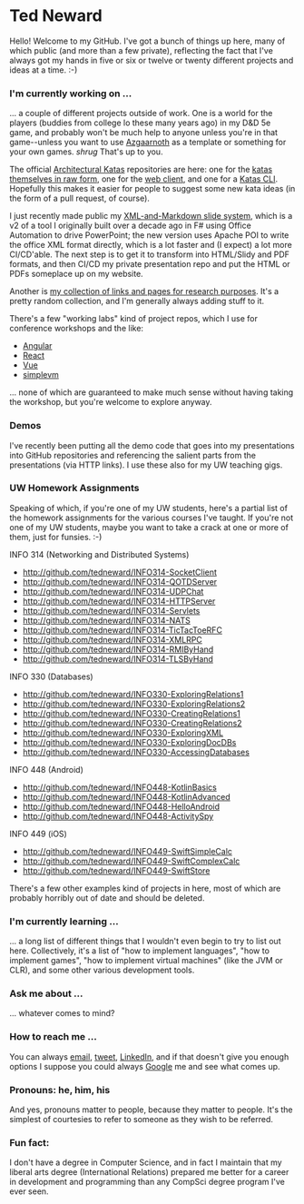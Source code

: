 # Ted Neward
Hello! Welcome to my GitHub. I've got a bunch of things up here, many of which public (and more than a few private), reflecting the fact that I've always got my hands in five or six or twelve or twenty different projects and ideas at a time. :-)

### I'm currently working on ...
... a couple of different projects outside of work. One is a world for the players (buddies from college lo these many years ago) in my D&D 5e game, and probably won't be much help to anyone unless you're in that game--unless you want to use [Azgaarnoth](https://github.com/tedneward/Azgaarnoth) as a template or something for your own games. *shrug* That's up to you.

The official [Architectural Katas](http://www.architecturalkatas.com) repositories are here: one for the [katas themselves in raw form](https://github.com/tedneward/ArchKatas), one for the [web client](https://github.com/tedneward/ArchKatasCode), and one for a [Katas CLI](https://github.com/tedneward/ArchKatasCLI). Hopefully this makes it easier for people to suggest some new kata ideas (in the form of a pull request, of course).

I just recently made public my [XML-and-Markdown slide system](https://github.com/tedneward/pptbuilder), which is a v2 of a tool I originally built over a decade ago in F# using Office Automation to drive PowerPoint; the new version uses Apache POI to write the office XML format directly, which is a lot faster and (I expect) a lot more CI/CD'able. The next step is to get it to transform into HTML/Slidy and PDF formats, and then CI/CD my private presentation repo and put the HTML or PDFs someplace up on my website.

Another is [my collection of links and pages for research purposes](https://github.com/tedneward/Research). It's a pretty random collection, and I'm generally always adding stuff to it.

There's a few "working labs" kind of project repos, which I use for conference workshops and the like:

* [Angular](https://github.com/tedneward/AngularLabs)
* [React](https://github.com/tedneward/ReactLabs)
* [Vue](https://github.com/tedneward/VueLabs)
* [simplevm](https://github.com/tedneward/simplevm)

... none of which are guaranteed to make much sense without having taking the workshop, but you're welcome to explore anyway.

### Demos
I've recently been putting all the demo code that goes into my presentations into GitHub repositories and referencing the salient parts from the presentations (via HTTP links). I use these also for my UW teaching gigs.

### UW Homework Assignments
Speaking of which, if you're one of my UW students, here's a partial list of the homework assignments for the various courses I've taught. If you're not one of my UW students, maybe you want to take a crack at one or more of them, just for funsies. :-)

INFO 314 (Networking and Distributed Systems)

* http://github.com/tedneward/INFO314-SocketClient
* http://github.com/tedneward/INFO314-QOTDServer
* http://github.com/tedneward/INFO314-UDPChat
* http://github.com/tedneward/INFO314-HTTPServer
* http://github.com/tedneward/INFO314-Servlets
* http://github.com/tedneward/INFO314-NATS
* http://github.com/tedneward/INFO314-TicTacToeRFC
* http://github.com/tedneward/INFO314-XMLRPC
* http://github.com/tedneward/INFO314-RMIByHand
* http://github.com/tedneward/INFO314-TLSByHand

INFO 330 (Databases)

* http://github.com/tedneward/INFO330-ExploringRelations1
* http://github.com/tedneward/INFO330-ExploringRelations2
* http://github.com/tedneward/INFO330-CreatingRelations1
* http://github.com/tedneward/INFO330-CreatingRelations2
* http://github.com/tedneward/INFO330-ExploringXML
* http://github.com/tedneward/INFO330-ExploringDocDBs
* http://github.com/tedneward/INFO330-AccessingDatabases

INFO 448 (Android)

* http://github.com/tedneward/INFO448-KotlinBasics
* http://github.com/tedneward/INFO448-KotlinAdvanced
* http://github.com/tedneward/INFO448-HelloAndroid
* http://github.com/tedneward/INFO448-ActivitySpy

INFO 449 (iOS)

* http://github.com/tedneward/INFO449-SwiftSimpleCalc
* http://github.com/tedneward/INFO449-SwiftComplexCalc
* http://github.com/tedneward/INFO449-SwiftStore

There's a few other examples kind of projects in here, most of which are probably horribly out of date and should be deleted.

### I'm currently learning ...
... a long list of different things that I wouldn't even begin to try to list out here. Collectively, it's a list of "how to implement languages", "how to implement games", "how to implement virtual machines" (like the JVM or CLR), and some other various development tools.

### Ask me about ...
... whatever comes to mind?

### How to reach me ...
You can always [email](mailto:ted@tedneward.com), [tweet](https://twitter.com/tedneward), [LinkedIn](https://www.linkedin.com/in/tedneward/), and if that doesn't give you enough options I suppose you could always [Google](https://lmgtfy.com/?q=ted+neward) me and see what comes up.

### Pronouns: he, him, his
And yes, pronouns matter to people, because they matter to people. It's the simplest of courtesies to refer to someone as they wish to be referred.

### Fun fact:
I don't have a degree in Computer Science, and in fact I maintain that my liberal arts degree (International Relations) prepared me better for a career in development and programming than any CompSci degree program I've ever seen.
